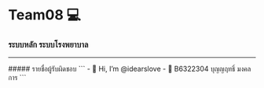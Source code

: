 # Team08 💻
### ระบบหลัก ระบบโรงพยาบาล
<hr/>
##### รายชื่อผู้รับผิดชอบ
```
- 👋 Hi, I’m @idearslove
- 👻 B6322304 บุญญฤทธิ์ มงคลการ
```